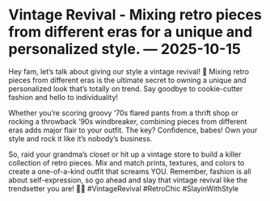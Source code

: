 # Vintage Revival - Mixing retro pieces from different eras for a unique and personalized style. — 2025-10-15

Hey fam, let’s talk about giving our style a vintage revival! 🌟 Mixing retro pieces from different eras is the ultimate secret to owning a unique and personalized look that’s totally on trend. Say goodbye to cookie-cutter fashion and hello to individuality!

Whether you’re scoring groovy ‘70s flared pants from a thrift shop or rocking a throwback ‘90s windbreaker, combining pieces from different eras adds major flair to your outfit. The key? Confidence, babes! Own your style and rock it like it’s nobody’s business.

So, raid your grandma’s closet or hit up a vintage store to build a killer collection of retro pieces. Mix and match prints, textures, and colors to create a one-of-a-kind outfit that screams YOU. Remember, fashion is all about self-expression, so go ahead and slay that vintage revival like the trendsetter you are! 🙌💫 #VintageRevival #RetroChic #SlayinWithStyle